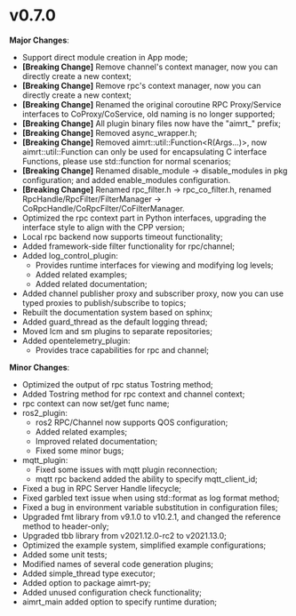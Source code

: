 # v0.7.0

**Major Changes**:
- Support direct module creation in App mode;
- **[Breaking Change]** Remove channel's context manager, now you can directly create a new context;
- **[Breaking Change]** Remove rpc's context manager, now you can directly create a new context;
- **[Breaking Change]** Renamed the original coroutine RPC Proxy/Service interfaces to CoProxy/CoService, old naming is no longer supported;
- **[Breaking Change]** All plugin binary files now have the "aimrt_" prefix;
- **[Breaking Change]** Removed async_wrapper.h;
- **[Breaking Change]** Removed aimrt::util::Function<R(Args...)>, now aimrt::util::Function can only be used for encapsulating C interface Functions, please use std::function for normal scenarios;
- **[Breaking Change]** Renamed disable_module -> disable_modules in pkg configuration; and added enable_modules configuration.
- **[Breaking Change]** Renamed rpc_filter.h -> rpc_co_filter.h, renamed RpcHandle/RpcFilter/FilterManager -> CoRpcHandle/CoRpcFilter/CoFilterManager.
- Optimized the rpc context part in Python interfaces, upgrading the interface style to align with the CPP version;
- Local rpc backend now supports timeout functionality;
- Added framework-side filter functionality for rpc/channel;
- Added log_control_plugin:
  - Provides runtime interfaces for viewing and modifying log levels;
  - Added related examples;
  - Added related documentation;
- Added channel publisher proxy and subscriber proxy, now you can use typed proxies to publish/subscribe to topics;
- Rebuilt the documentation system based on sphinx;
- Added guard_thread as the default logging thread;
- Moved lcm and sm plugins to separate repositories;
- Added opentelemetry_plugin:
  - Provides trace capabilities for rpc and channel;

**Minor Changes**:
- Optimized the output of rpc status Tostring method;
- Added Tostring method for rpc context and channel context;
- rpc context can now set/get func name;
- ros2_plugin:
  - ros2 RPC/Channel now supports QOS configuration;
  - Added related examples;
  - Improved related documentation;
  - Fixed some minor bugs;
- mqtt_plugin:
  - Fixed some issues with mqtt plugin reconnection;
  - mqtt rpc backend added the ability to specify mqtt_client_id;
- Fixed a bug in RPC Server Handle lifecycle;
- Fixed garbled text issue when using std::format as log format method;
- Fixed a bug in environment variable substitution in configuration files;
- Upgraded fmt library from v9.1.0 to v10.2.1, and changed the reference method to header-only;
- Upgraded tbb library from v2021.12.0-rc2 to v2021.13.0;
- Optimized the example system, simplified example configurations;
- Added some unit tests;
- Modified names of several code generation plugins;
- Added simple_thread type executor;
- Added option to package aimrt-py;
- Added unused configuration check functionality;
- aimrt_main added option to specify runtime duration;